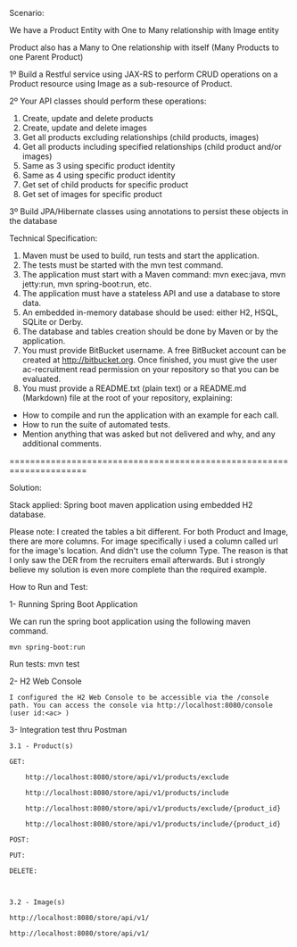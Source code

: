 Scenario:

We have a Product Entity with One to Many relationship with Image entity

Product also has a Many to One relationship with itself (Many Products to one Parent Product)

1º Build a Restful service using JAX-RS to perform CRUD operations on a Product resource using Image as a sub-resource of Product.

2º Your API classes should perform these operations:

1) Create, update and delete products
2) Create, update and delete images
3) Get all products excluding relationships (child products, images)
4) Get all products including specified relationships (child product and/or images)
5) Same as 3 using specific product identity
6) Same as 4 using specific product identity
7) Get set of child products for specific product
8) Get set of images for specific product


3º Build JPA/Hibernate classes using annotations to persist these objects in the database

Technical Specification:

1) Maven must be used to build, run tests and start the application.
2) The tests must be started with the mvn test command.
3) The application must start with a Maven command: mvn exec:java, mvn jetty:run, mvn spring-boot:run, etc.
4) The application must have a stateless API and use a database to store data.
5) An embedded in-memory database should be used: either H2, HSQL, SQLite or Derby.
6) The database and tables creation should be done by Maven or by the application.
7) You must provide BitBucket username. A free BitBucket account can be created at http://bitbucket.org. Once finished, you must give the user ac-recruitment read permission on your repository so that you can be evaluated.
8) You must provide a README.txt (plain text) or a README.md (Markdown) file at the root of your repository, explaining:
- How to compile and run the application with an example for each call.
- How to run the suite of automated tests.
- Mention anything that was asked but not delivered and why, and any additional comments.

=====================================================================

Solution:

Stack applied: Spring boot maven application using embedded H2 database.

Please note:
        I created the tables a bit different. For both Product and Image, there are more columns. For image specifically i used a column called url for the image's location.
        And didn't use the column Type. The reason is that I only saw the DER from the recruiters email afterwards. But i strongly believe my solution is even more complete than
        the required example.



How to Run and Test:


1- Running Spring Boot Application

We can run the spring boot application using the following maven command.

    mvn spring-boot:run

Run tests:
    mvn test


2- H2 Web Console

    I configured the H2 Web Console to be accessible via the /console path. You can access the console via http://localhost:8080/console  (user id:<ac> )

3- Integration test thru Postman

    3.1 - Product(s)

    GET:

        http://localhost:8080/store/api/v1/products/exclude

        http://localhost:8080/store/api/v1/products/include

        http://localhost:8080/store/api/v1/products/exclude/{product_id}

        http://localhost:8080/store/api/v1/products/include/{product_id}

    POST:

    PUT:

    DELETE:



    3.2 - Image(s)

    http://localhost:8080/store/api/v1/

    http://localhost:8080/store/api/v1/

